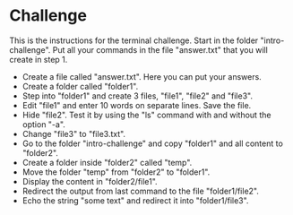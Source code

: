 # Challenge

This is the instructions for the terminal challenge. Start in the folder "intro-challenge". Put all your commands in the file "answer.txt" that you will create in step 1.

* Create a file called "answer.txt". Here you can put your answers.
* Create a folder called "folder1".
* Step into "folder1" and create 3 files, "file1", "file2" and "file3".
* Edit "file1" and enter 10 words on separate lines. Save the file.
* Hide "file2". Test it by using the "ls" command with and without the option "-a".
* Change "file3" to "file3.txt".
* Go to the folder "intro-challenge" and copy "folder1" and all content to "folder2".
* Create a folder inside "folder2" called "temp".
* Move the folder "temp" from "folder2" to "folder1".
* Display the content in "folder2/file1".
* Redirect the output from last command to the file "folder1/file2".
* Echo the string "some text" and redirect it into "folder1/file3".
